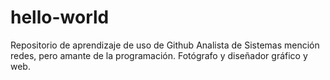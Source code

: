 # hello-world
Repositorio de aprendizaje de uso de Github
Analista de Sistemas mención redes, pero amante de la programación. Fotógrafo y diseñador gráfico y web.
